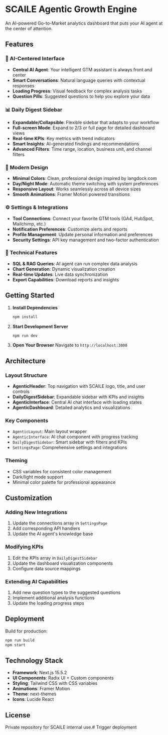# SCAILE Agentic Growth Engine

An AI-powered Go-to-Market analytics dashboard that puts your AI agent at the center of attention.

## Features

### 🤖 AI-Centered Interface
- **Central AI Agent**: Your intelligent GTM assistant is always front and center
- **Smart Conversations**: Natural language queries with contextual responses
- **Loading Progress**: Visual feedback for complex analysis tasks
- **Question Pills**: Suggested questions to help you explore your data

### 📊 Daily Digest Sidebar
- **Expandable/Collapsible**: Flexible sidebar that adapts to your workflow
- **Full-screen Mode**: Expand to 2/3 or full page for detailed dashboard views
- **Real-time KPIs**: Key metrics with trend indicators
- **Smart Insights**: AI-generated findings and recommendations
- **Advanced Filters**: Time range, location, business unit, and channel filters

### 🎨 Modern Design
- **Minimal Colors**: Clean, professional design inspired by langdock.com
- **Day/Night Mode**: Automatic theme switching with system preferences
- **Responsive Layout**: Works seamlessly across all device sizes
- **Smooth Animations**: Framer Motion powered transitions

### ⚙️ Settings & Integrations
- **Tool Connections**: Connect your favorite GTM tools (GA4, HubSpot, Mailchimp, etc.)
- **Notification Preferences**: Customize alerts and reports
- **Profile Management**: Update personal information and preferences
- **Security Settings**: API key management and two-factor authentication

### 🔧 Technical Features
- **SQL & RAG Queries**: AI agent can run complex data analysis
- **Chart Generation**: Dynamic visualization creation
- **Real-time Updates**: Live data synchronization
- **Export Capabilities**: Download reports and insights

## Getting Started

1. **Install Dependencies**
   ```bash
   npm install
   ```

2. **Start Development Server**
   ```bash
   npm run dev
   ```

3. **Open Your Browser**
   Navigate to `http://localhost:3000`

## Architecture

### Layout Structure
- **AgenticHeader**: Top navigation with SCAILE logo, title, and user controls
- **DailyDigestSidebar**: Expandable sidebar with KPIs and insights
- **AgenticInterface**: Central AI chat interface with loading states
- **AgenticDashboard**: Detailed analytics and visualizations

### Key Components
- `AgenticLayout`: Main layout wrapper
- `AgenticInterface`: AI chat component with progress tracking
- `DailyDigestSidebar`: Smart sidebar with filters and KPIs
- `SettingsPage`: Comprehensive settings and integrations

### Theming
- CSS variables for consistent color management
- Dark/light mode support
- Minimal color palette for professional appearance

## Customization

### Adding New Integrations
1. Update the connections array in `SettingsPage`
2. Add corresponding API handlers
3. Update the AI agent's knowledge base

### Modifying KPIs
1. Edit the KPIs array in `DailyDigestSidebar`
2. Update the dashboard visualization components
3. Configure data source mappings

### Extending AI Capabilities
1. Add new question types to the suggested questions
2. Implement additional analysis functions
3. Update the loading progress steps

## Deployment

Build for production:
```bash
npm run build
npm start
```

## Technology Stack

- **Framework**: Next.js 15.5.2
- **UI Components**: Radix UI + Custom components
- **Styling**: Tailwind CSS with CSS variables
- **Animations**: Framer Motion
- **Theme**: next-themes
- **Icons**: Lucide React

## License

Private repository for SCAILE internal use.# Trigger deployment
